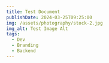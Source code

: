 ```yaml
---
title: Test Document
publishDate: 2024-03-25T09:25:00
img: /assets/photography/stock-2.jpg
img_alt: Test Image Alt
tags:
  - Dev
  - Branding
  - Backend
---
```


